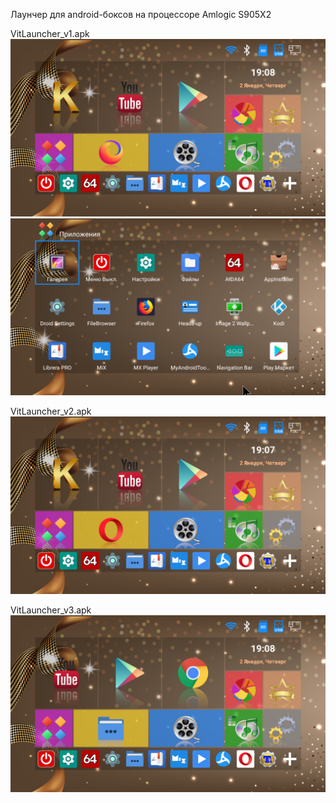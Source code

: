 Лаунчер для android-боксов на процессоре Amlogic S905X2     

VitLauncher_v1.apk     
<img src="https://raw.githubusercontent.com/VitVS/vitvs.github.io/master/files/android/VitLauncher/image_v1_01.png"/>     
<img src="https://raw.githubusercontent.com/VitVS/vitvs.github.io/master/files/android/VitLauncher/image_v1_02.png"/>     

VitLauncher_v2.apk     
<img src="https://raw.githubusercontent.com/VitVS/vitvs.github.io/master/files/android/VitLauncher/image_v2_01.png"/>     

VitLauncher_v3.apk     
<img src="https://raw.githubusercontent.com/VitVS/vitvs.github.io/master/files/android/VitLauncher/image_v3_01.png"/>     
